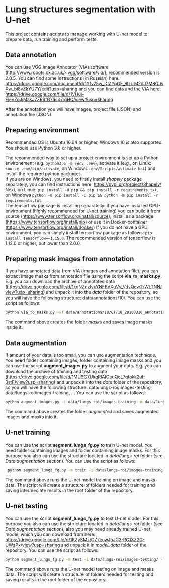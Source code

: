 # Lung structures segmentation with U-net

This project contains scripts to manage working with U-net model to prepare data, run training and perform tests.  

## Data annotation

You can use VGG Image Annotator (VIA) software (http://www.robots.ox.ac.uk/~vgg/software/via/), recommended version is 2.0.5. You can find some instructions (in Russian) here: https://docs.google.com/document/d/1Yfv75w_iCZYpGF_8IzrrM2dJ7M8QJvXw_bi8vZkYU7Y/edit?usp=sharing and you can find data and the VIA here: https://drive.google.com/file/d/1VHui-EjenZoJjMakJ7ZR9tG76cd7rqHQ/view?usp=sharing  

After the annotation you will have images, project file (JSON) and annotation file (JSON).  

## Preparing environment

Recommended OS is Ubuntu 16.04 or higher, Windows 10 is also supported. You should use Python 3.6 or higher.  

The recommended way to set up a project environment is set up a Python environement (e.g. ```python3.6 -m venv .env```), activate it (e.g., on Linux: ```source .env/bin/activate```, on Windows ```.env/Scripts/activate.bat```) and install the required python packages.  
If you are on Windows, you need to firstly install *shapely* package separately, you can find instructions here: https://pypi.org/project/Shapely/ Next, on Linux: ```pip install -U pip && pip install -r requirements.txt```, on Windows ```python -m pip install -U pip && python -m pip install -r requirements.txt```.  
The tensorflow package is installing separatelly: if you have installed GPU-environment (highly recommended for U-net training) you can build it from source (https://www.tensorflow.org/install/source), install as a package (https://www.tensorflow.org/install/pip) or use it in Docker-container (https://www.tensorflow.org/install/docker) If you do not have a GPU environment, you can simply install tensorflow package as follows: ```pip install tensorflow==1.15.0```. The recommended version of tensorflow is 1.12.0 or higher, but lower than 2.0.0.  

## Preparing mask images from annotation

If you have annotated data from VIA (images and annotation file), you can extract image masks from annotation file using the script **via_to_masks.py**. E.g. you can download the archive of annotated data (https://drive.google.com/file/d/1kgNZnzlyxYNFFVXgVv_VdvQew2rWLTNN/view?usp=sharing) and unpack it into the *data* folder of the repository, so you will have the following structure: data/annotations/10/. You can use the script as follows:  

```bash
python via_to_masks.py -af data/annotations/10/CT/10_20100310_annotation.json -o masks
```

The command above creates the folder *masks* and saves image masks inside it.  

## Data augmentation

If amount of your data is too small, you can use augmentation technique. You need folder containing images, folder containing image masks and you can use the script **augment_images.py** to augment your data. E.g. you can download the archive of training and testing data (https://drive.google.com/file/d/1MUSG7UkqRIAIOeuQcL7qfakk2uI-3stF/view?usp=sharing) and unpack it into the *data* folder of the repository, so you will have the following structure: data/lungs-roi/images-testing, data/lungs-roi/images-training, ... You can use the script as follows:  

```bash
python augment_images.py -i data/lungs-roi/images-training -m data/lungs-roi/masks-training -it 5 -o augmented
```

The command above creates the folder *augmented* and saves augmented images and masks into it.  

## U-net training

You can use the script **segment_lungs_fg.py** to train U-net model. You need folder containing images and folder containing image masks. For this purpose you also can use the structure located in *data/lungs-roi* folder (see *Data augmentation* section). You can use the script as follows:  

```bash
 python segment_lungs_fg.py -m train -i data/lungs-roi/images-training-augmented5/ -l data/lungs-roi/masks-training-augmented5/ -t unet -r 1234
```

The command above runs the U-net model training on image and masks data. The script will create a structure of folders needed for training and saving intermediate results in the root folder of the repository.  

## U-net testing

You can use the script **segment_lungs_fg.py** to test U-net model. For this purpose you also can use the structure located in *data/lungs-roi* folder (see *Data augmentation* section), also you may need already trained U-net model, which you can download from here: https://drive.google.com/file/d/1KZySMztOZ7cowJbJC3rRC1XZ2G-UWzPx/view?usp=sharing and unpack it in *model_data* folder of the repository. You can use the script as follows:  

```bash
python segment_lungs_fg.py -m test -i data/lungs-roi/images-testing/ -l data/lungs-roi/masks-testing/ -t unet -w model_data/unet_weights_0489_0.3947_dislungs_65_augmented10.h5
```

The command above runs the U-net model testing on image and masks data. The script will create a structure of folders needed for testing and saving results in the root folder of the repository.  

